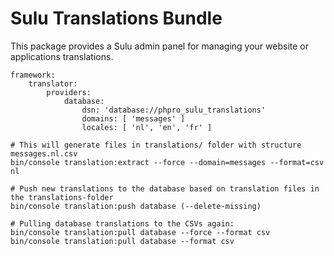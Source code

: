 # Sulu Translations Bundle

This package provides a Sulu admin panel for managing your website or applications translations.

```
framework:
    translator:
        providers:
            database:
                dsn: 'database://phpro_sulu_translations'
                domains: [ 'messages' ]
                locales: [ 'nl', 'en', 'fr' ]
```

```
# This will generate files in translations/ folder with structure messages.nl.csv
bin/console translation:extract --force --domain=messages --format=csv nl

# Push new translations to the database based on translation files in the translations-folder
bin/console translation:push database (--delete-missing)

# Pulling database translations to the CSVs again:
bin/console translation:pull database --force --format csv
bin/console translation:pull database --format csv
```
